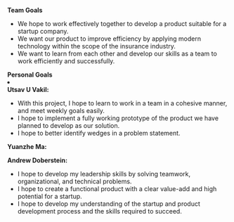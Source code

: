 <b>Team Goals</b>
<ul>
    <li>We hope to work effectively together to develop a product suitable for a startup company. </li>
    <li>We want our product to improve efficiency by applying modern technology within the scope of the insurance industry.</li>
    <li>We want to learn from each other and develop our skills as a team to work efficiently and successfully.</li>
</ul>
<b>Personal Goals</b>
<li></li>
<b>Utsav U Vakil:</b>
<ul>
  <li>With this project, I hope to learn to work in a team in a cohesive manner, and meet weekly goals easily.</li>
  <li>I hope to implement a fully working prototype of the product we have planned to develop as our solution.</li>
  <li>I hope to better identify wedges in a problem statement.</li>
</ul>
<b>Yuanzhe Ma:</b>

<b>Andrew Doberstein:</b>
<ul>
  <li>I hope to develop my leadership skills by solving teamwork, organizational, and technical problems.</li>
  <li>I hope to create a functional product with a clear value-add and high potential for a startup.</li>
  <li>I hope to develop my understanding of the startup and product development process and the skills required to succeed.</li>
</ul>
  
